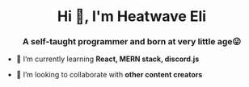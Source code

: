 <h1 align="center">Hi 👋, I'm Heatwave Eli</h1>
<h3 align="center">A self-taught programmer and born at very little age😜</h3>

- 🌱 I’m currently learning **React, MERN stack, discord.js**

- 👯 I’m looking to collaborate with **other content creators**
